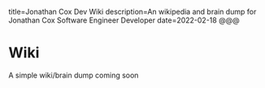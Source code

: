title=Jonathan Cox Dev Wiki
description=An wikipedia and brain dump for Jonathan Cox Software Engineer Developer
date=2022-02-18
@@@

# Wiki

A simple wiki/brain dump coming soon
